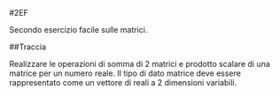#2EF

Secondo esercizio facile sulle matrici.

##Traccia

Realizzare le operazioni di somma di 2 matrici e prodotto scalare di una matrice per un numero
reale. Il tipo di dato matrice deve essere rappresentato come un vettore di reali a 2 dimensioni
variabili.

